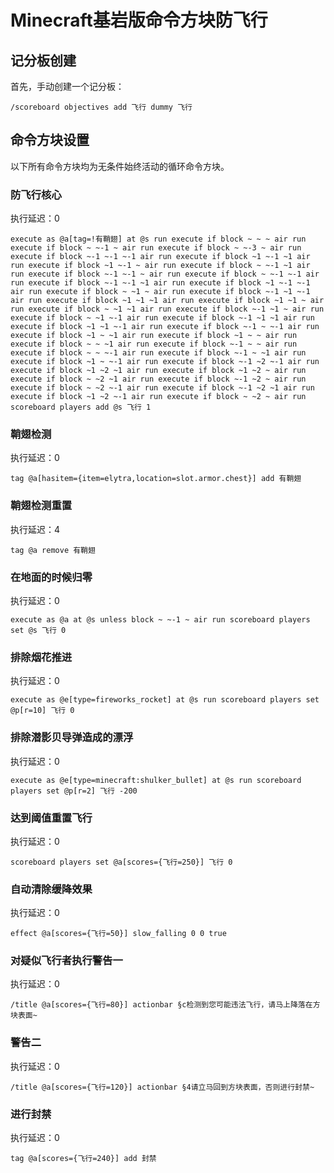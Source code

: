 # Minecraft基岩版命令方块防飞行

## 记分板创建
首先，手动创建一个记分板：

```minecraft
/scoreboard objectives add 飞行 dummy 飞行
```

## 命令方块设置
以下所有命令方块均为无条件始终活动的循环命令方块。

### 防飞行核心
执行延迟：0

```minecraft
execute as @a[tag=!有鞘翅] at @s run execute if block ~ ~ ~ air run execute if block ~ ~-1 ~ air run execute if block ~ ~-3 ~ air run execute if block ~-1 ~-1 ~-1 air run execute if block ~1 ~-1 ~1 air run execute if block ~1 ~-1 ~ air run execute if block ~ ~-1 ~1 air run execute if block ~-1 ~-1 ~ air run execute if block ~ ~-1 ~-1 air run execute if block ~-1 ~-1 ~1 air run execute if block ~1 ~-1 ~-1 air run execute if block ~ ~1 ~ air run execute if block ~-1 ~1 ~-1 air run execute if block ~1 ~1 ~1 air run execute if block ~1 ~1 ~ air run execute if block ~ ~1 ~1 air run execute if block ~-1 ~1 ~ air run execute if block ~ ~1 ~-1 air run execute if block ~-1 ~1 ~1 air run execute if block ~1 ~1 ~-1 air run execute if block ~-1 ~ ~-1 air run execute if block ~1 ~ ~1 air run execute if block ~1 ~ ~ air run execute if block ~ ~ ~1 air run execute if block ~-1 ~ ~ air run execute if block ~ ~ ~-1 air run execute if block ~-1 ~ ~1 air run execute if block ~1 ~ ~-1 air run execute if block ~-1 ~2 ~-1 air run execute if block ~1 ~2 ~1 air run execute if block ~1 ~2 ~ air run execute if block ~ ~2 ~1 air run execute if block ~-1 ~2 ~ air run execute if block ~ ~2 ~-1 air run execute if block ~-1 ~2 ~1 air run execute if block ~1 ~2 ~-1 air run execute if block ~ ~2 ~ air run scoreboard players add @s 飞行 1
```

### 鞘翅检测
执行延迟：0

```minecraft
tag @a[hasitem={item=elytra,location=slot.armor.chest}] add 有鞘翅
```

### 鞘翅检测重置
执行延迟：4

```minecraft
tag @a remove 有鞘翅
```

### 在地面的时候归零
执行延迟：0

```minecraft
execute as @a at @s unless block ~ ~-1 ~ air run scoreboard players set @s 飞行 0
```

### 排除烟花推进
执行延迟：0

```minecraft
execute as @e[type=fireworks_rocket] at @s run scoreboard players set @p[r=10] 飞行 0
```

### 排除潜影贝导弹造成的漂浮
执行延迟：0

```minecraft
execute as @e[type=minecraft:shulker_bullet] at @s run scoreboard players set @p[r=2] 飞行 -200
```

### 达到阈值重置飞行
执行延迟：0

```minecraft
scoreboard players set @a[scores={飞行=250}] 飞行 0
```

### 自动清除缓降效果
执行延迟：0

```minecraft
effect @a[scores={飞行=50}] slow_falling 0 0 true
```

### 对疑似飞行者执行警告一
执行延迟：0

```minecraft
/title @a[scores={飞行=80}] actionbar §c检测到您可能违法飞行，请马上降落在方块表面~
```

### 警告二
执行延迟：0

```minecraft
/title @a[scores={飞行=120}] actionbar §4请立马回到方块表面，否则进行封禁~
```

### 进行封禁
执行延迟：0

```minecraft
tag @a[scores={飞行=240}] add 封禁
```